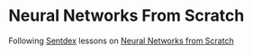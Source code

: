 # Neural Networks From Scratch

Following [Sentdex](https://www.youtube.com/@sentdex) lessons on [Neural Networks from Scratch](https://www.youtube.com/watch?v=Wo5dMEP_BbI&list=PLQVvvaa0QuDcjD5BAw2DxE6OF2tius3V3)
